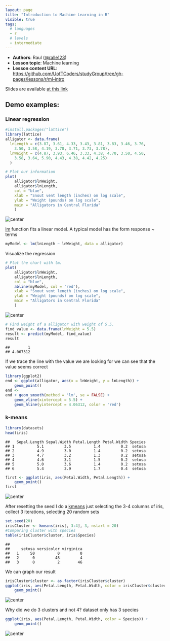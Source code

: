 ```yaml
---
layout: page
title: "Introduction to Machine Learning in R"
visible: true
tags:
  # languages
  - r
  # levels
  - intermediate
---
```


 - **Authors**: Raul ([@ralle123](https://github.com/ralle123))
 - **Lesson topic**: Machine learning
 - **Lesson content URL**: <https://github.com/UofTCoders/studyGroup/tree/gh-pages/lessons/r/ml-intro>

Slides are available [at this link](../intro-machine-learning.pdf)

## Demo examples:

### Linear regression


```r
#install.packages("lattice")
library(lattice)
alligator <- data.frame(
  lnLength = c(3.87, 3.61, 4.33, 3.43, 3.81, 3.83, 3.46, 3.76,
    3.50, 3.58, 4.19, 3.78, 3.71, 3.73, 3.78),
  lnWeight = c(4.87, 3.93, 6.46, 3.33, 4.38, 4.70, 3.50, 4.50,
    3.58, 3.64, 5.90, 4.43, 4.38, 4.42, 4.25)
  )

# Plot our information
plot(
    alligator$lnWeight,
    alligator$lnLength,
    col = "blue",
    xlab = "Snout vent length (inches) on log scale",
    ylab = "Weight (pounds) on log scale",
    main = "Alligators in Central Florida"
    )
```

![center](../figure/unnamed-chunk-1-1.png)

[lm](https://stat.ethz.ch/R-manual/R-devel/library/stats/html/lm.html) function
fits a linear model. A typical model has the form response ~ terms


```r
myModel <- lm(lnLength ~ lnWeight, data = alligator)
```

Visualize the regression


```r
# Plot the chart with lm.
plot(
    alligator$lnWeight,
    alligator$lnLength,
    col = "blue",
    abline(myModel, col = 'red'),
    xlab = "Snout vent length (inches) on log scale",
    ylab = "Weight (pounds) on log scale",
    main = "Alligators in Central Florida"
    )
```

![center](../figure/unnamed-chunk-3-1.png)


```r
# Find weight of a alligator with weight of 5.5.
find_value <- data.frame(lnWeight = 5.5)
result <- predict(myModel, find_value)
result
```

```
##        1 
## 4.067312
```

If we trace the line with the value we are looking for we can see that the value
seems correct


```r
library(ggplot2)
end <- ggplot(alligator, aes(x = lnWeight, y = lnLength)) + 
    geom_point()
end <-
end + geom_smooth(method = 'lm', se = FALSE) + 
    geom_vline(xintercept = 5.5) + 
    geom_hline(yintercept = 4.06312, color = 'red')
```

### k-means


```r
library(datasets)
head(iris)
```

```
##   Sepal.Length Sepal.Width Petal.Length Petal.Width Species
## 1          5.1         3.5          1.4         0.2  setosa
## 2          4.9         3.0          1.4         0.2  setosa
## 3          4.7         3.2          1.3         0.2  setosa
## 4          4.6         3.1          1.5         0.2  setosa
## 5          5.0         3.6          1.4         0.2  setosa
## 6          5.4         3.9          1.7         0.4  setosa
```

```r
first <- ggplot(iris, aes(Petal.Width, Petal.Length)) + 
    geom_point()
first
```

![center](../figure/unnamed-chunk-6-1.png)

After resetting the seed I do a
[kmeans](https://stat.ethz.ch/R-manual/R-devel/library/stats/html/kmeans.html)
just selecting the 3-4 columns of iris, collect 3 iterations, selecting 20
random sets


```r
set.seed(20)
irisCluster <- kmeans(iris[, 3:4], 3, nstart = 20)
#Comparing cluster with species
table(irisCluster$cluster, iris$Species)
```

```
##    
##     setosa versicolor virginica
##   1     50          0         0
##   2      0         48         4
##   3      0          2        46
```

We can graph our result


```r
irisCluster$cluster <- as.factor(irisCluster$cluster)
ggplot(iris, aes(Petal.Length, Petal.Width, color = irisCluster$cluster)) + 
    geom_point()
```

![center](../figure/unnamed-chunk-8-1.png)

Why did we do 3 clusters and not 4? dataset only has 3 species


```r
ggplot(iris, aes(Petal.Length, Petal.Width, color = Species)) + 
    geom_point()
```

![center](../figure/unnamed-chunk-9-1.png)
